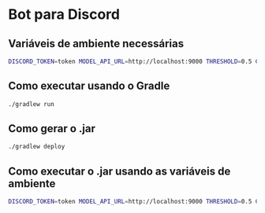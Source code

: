 # Bot para Discord

## Variáveis de ambiente necessárias

```bash
DISCORD_TOKEN=token MODEL_API_URL=http://localhost:9000 THRESHOLD=0.5 CURUPIRA_RESET=true
```

## Como executar usando o Gradle

```bash
./gradlew run
```

## Como gerar o .jar

```bash
./gradlew deploy
```

## Como executar o .jar usando as variáveis de ambiente
```bash
DISCORD_TOKEN=token MODEL_API_URL=http://localhost:9000 THRESHOLD=0.5 CURUPIRA_RESET=true java -jar SaCiPeReReDiscordBot.jar
```
